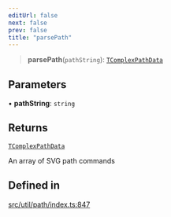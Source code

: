 ```yaml
---
editUrl: false
next: false
prev: false
title: "parsePath"
---
```


> **parsePath**(`pathString`): [`TComplexPathData`](/api/namespaces/util/type-aliases/tcomplexpathdata/)

## Parameters

• **pathString**: `string`

## Returns

[`TComplexPathData`](/api/namespaces/util/type-aliases/tcomplexpathdata/)

An array of SVG path commands

## Defined in

[src/util/path/index.ts:847](https://github.com/fabricjs/fabric.js/blob/v6.0.0-rc4/src/util/path/index.ts#L847)
